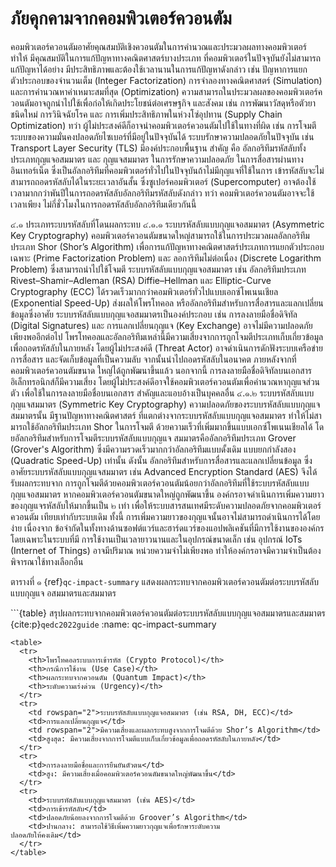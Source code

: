 # ภัยคุกคามจากคอมพิวเตอร์ควอนตัม
คอมพิวเตอร์ควอนตัมอาศัยคุณสมบัติเชิงควอนตัมในการคำนวณและประมวลผลทางคอมพิวเตอร์ ทำให้
มีคุณสมบัติในการแก้ปัญหาทางคณิตศาสตร์บางประเภท ที่คอมพิวเตอร์ในปัจจุบันยังไม่สามารถแก้ปัญหาได้อย่าง
มีประสิทธิภาพและต้องใช้เวลานานในการแก้ปัญหาดังกล่าว เช่น ปัญหาการแยกตัวประกอบของจำนวนเต็ม
(Integer Factorization) การจำลองทางคณิตศาสตร์ (Simulation) และการคำนวณหาค่าเหมาะสมที่สุด
(Optimization)
ความสามารถในประมวลผลของคอมพิวเตอร์ควอนตัมอาจถูกนำไปใช้เพื่อก่อให้เกิดประโยชน์ต่อเศรษฐกิจ
และสังคม เช่น การพัฒนาวัสดุหรือตัวยาชนิดใหม่ การวินิจฉัยโรค และ การเพิ่มประสิทธิภาพในห่วงโซ่อุปทาน
(Supply Chain Optimization) ทว่า ผู้ไม่ประสงค์ดีก็อาจนำคอมพิวเตอร์ควอนตัมไปใช้ในทางที่ผิด เช่น การโจมตี
ระบบของความมั่นคงปลอดภัยไซเบอร์ที่มีอยู่ในปัจจุบันได้
ระบบรักษาความปลอดภัยในปัจจุบัน เช่น Transport Layer Security (TLS) มีองค์ประกอบพื้นฐาน
สำคัญ คือ อัลกอริทึมรหัสลับทั้งประเภทกุญแจอสมมาตร และ กุญแจสมมาตร ในการรักษาความปลอดภัย
ในการสื่อสารผ่านทางอินเทอร์เน็ต ซึ่งเป็นอัลกอริทึมที่คอมพิวเตอร์ทั่วไปในปัจจุบันถ้าไม่มีกุญแจที่ใช้ในการ
เข้ารหัสลับจะไม่สามารถถอดรหัสลับได้ในระยะเวลาอันสั้น ซึ่งซูเปอร์คอมพิวเตอร์ (Supercomputer) อาจต้องใช้
เวลามากกว่าพันปีในการถอดรหัสลับอัลกอริทึมรหัสลับดังกล่าว ทว่า คอมพิวเตอร์ควอนตัมอาจจะใช้เวลาเพียง
ไม่กี่ชั่วโมงในการถอดรหัสลับอัลกอริทึมเดียวกันนี้

๔.๑ ประเภทระบบรหัสลับที่โดนผลกระทบ
๔.๑.๑ ระบบรหัสลับแบบกุญแจอสมมาตร (Asymmetric Key Cryptography)
คอมพิวเตอร์ควอนตัมขนาดใหญ่สามารถใช้ในการประมวลผลอัลกอริทึมประเภท Shor
(Shor’s Algorithm) เพื่อการแก้ปัญหาทางคณิตศาสตร์ประเภทการแยกตัวประกอบเฉพาะ (Prime
Factorization Problem) และ ลอการิทึมไม่ต่อเนื่อง (Discrete Logarithm Problem) ซึ่งสามารถนำไปใช้โจมตี
ระบบรหัสลับแบบกุญแจอสมมาตร เช่น อัลกอริทึมประเภท Rivest–Shamir–Adleman (RSA) Diffie–Hellman
และ Elliptic-Curve Cryptography (ECC) ได้รวดเร็วมากกว่าคอมพิวเตอร์ทั่วไปแบบเอกซ์โพเนนเชียล
(Exponential Speed-Up) ส่งผลให้โพรโทคอล หรืออัลกอริทึมสำหรับการสื่อสารและแลกเปลี่ยนข้อมูลซึ่งอาศัย
ระบบรหัสลับแบบกุญแจอสมมาตรเป็นองค์ประกอบ เช่น การลงลายมือชื่อดิจิทัล (Digital Signatures) และ
การแลกเปลี่ยนกุญแจ (Key Exchange) อาจไม่มีความปลอดภัยเพียงพออีกต่อไป
โพรโทคอลและอัลกอริทึมเหล่านี้มีความเสี่ยงจากการถูกโจมตีประเภทเก็บเกี่ยวข้อมูล
เพื่อถอดรหัสลับในภายหลัง โดยผู้ไม่ประสงค์ดี (Threat Actor) อาจดำเนินการดักฟังระบบเครือข่ายการสื่อสาร
และจัดเก็บข้อมูลที่เป็นความลับ จากนั้นนำไปถอดรหัสลับในอนาคต ภายหลังจากที่คอมพิวเตอร์ควอนตัมขนาด
ใหญ่ได้ถูกพัฒนาขึ้นแล้ว นอกจากนี้ การลงลายมือชื่อดิจิทัลบนเอกสารอิเล็กทรอนิกส์ก็มีความเสี่ยง
โดยผู้ไม่ประสงค์ดีอาจใช้คอมพิวเตอร์ควอนตัมเพื่อคำนวณหากุญแจส่วนตัว เพื่อใช้ในการลงลายมือชื่อบนเอกสาร
สำคัญและแอบอ้างเป็นบุคคลอื่น
๔.๑.๒ ระบบรหัสลับแบบกุญแจสมมาตร (Symmetric Key Cryptography)
ความปลอดภัยของระบบรหัสลับแบบกุญแจสมมาตรนั้น มีฐานปัญหาทางคณิตศาสตร์
ที่แตกต่างจากระบบรหัสลับแบบกุญแจอสมมาตร ทำให้ไม่สามารถใช้อัลกอริทึมประเภท Shor ในการโจมตี
ด้วยความเร็วที่เพิ่มมากขึ้นแบบเอกซ์โพเนนเชียลได้ โดยอัลกอริทึมสำหรับการโจมตีระบบรหัสลับแบบกุญแจ
สมมาตรคืออัลกอริทึมประเภท Grover (Grover's Algorithm) ซึ่งมีความรวดเร็วมากกว่าอัลกอริทึมแบบดั้งเดิม
แบบยกกำลังสอง (Quadratic Speed-Up) เท่านั้น ดังนั้น อัลกอริทึมสำหรับการสื่อสารและแลกเปลี่ยนข้อมูล
ซึ่งอาศัยระบบรหัสลับแบบกุญแจสมมาตร เช่น Advanced Encryption Standard (AES) จึงได้รับผลกระทบจาก
การถูกโจมตีด้วยคอมพิวเตอร์ควอนตัมน้อยกว่าอัลกอริทึมที่ใช้ระบบรหัสลับแบบกุญแจอสมมาตร
หากคอมพิวเตอร์ควอนตัมขนาดใหญ่ถูกพัฒนาขึ้น องค์กรอาจดำเนินการเพิ่มความยาว
ของกุญแจรหัสลับให้มากขึ้นเป็น ๒ เท่า เพื่อให้ระบบสารสนเทศมีระดับความปลอดภัยจากคอมพิวเตอร์ควอนตัม
เทียบเท่ากับระบบเดิม ทั้งนี้ การเพิ่มความยาวของกุญแจนั้นอาจไม่สามารถดำเนินการได้โดยง่าย เนื่องจาก
ข้อจำกัดในทั้งทางด้านซอฟต์แวร์และฮาร์ดแวร์ของแอปพลิเคชันที่มีการใช้งานขององค์กร โดยเฉพาะในระบบที่มี
การใช้งานเป็นเวลายาวนานและในอุปกรณ์ขนาดเล็ก เช่น อุปกรณ์ IoTs (Internet of Things) อาจมีปริมาณ
หน่วยความจำไม่เพียงพอ ทำให้องค์กรอาจมีความจำเป็นต้องพิจารณาใช้ทางเลือกอื่น

ตารางที่ ๑  {ref}`qc-impact-summary` แสดงผลกระทบจากคอมพิวเตอร์ควอนตัมต่อระบบรหัสลับแบบกุญแจ
อสมมาตรและสมมาตร 

```{table} สรุปผลกระทบจากคอมพิวเตอร์ควอนตัมต่อระบบรหัสลับแบบกุญแจอสมมาตรและสมมาตร {cite:p}`qedc2022guide`
:name: qc-impact-summary
```
<table>
  <tr>
    <th>โพรโทคอลระบบการเข้ารหัส (Crypto Protocol)</th>
    <th>กรณีการใช้งาน (Use Case)</th>
    <th>ผลกระทบจากควอนตัม (Quantum Impact)</th>
    <th>ระดับความเร่งด่วน (Urgency)</th>
  </tr>
  <tr>
    <td rowspan="2">ระบบรหัสลับแบบกุญแจอสมมาตร (เช่น RSA, DH, ECC)</td>
    <td>การแลกเปลี่ยนกุญแจ</td>
    <td rowspan="2">มีความเสี่ยงและผลกระทบสูงจากการโจมตีด้วย Shor’s Algorithm</td>
    <td>สูงสุด: มีความเสี่ยงจากการโจมตีแบบเก็บเกี่ยวข้อมูลเพื่อถอดรหัสลับในภายหลัง</td>
  </tr>
  <tr>
    <td>การลงลายมือชื่อและการยืนยันตัวตน</td>
    <td>สูง: มีความเสี่ยงเมื่อคอมพิวเตอร์ควอนตัมขนาดใหญ่พัฒนาขึ้น</td>
  </tr>  
  <tr>
    <td>ระบบรหัสลับแบบกุญแจสมมาตร (เช่น AES)</td>
    <td>การเข้ารหัสลับ</td>
    <td>ปลอดภัยน้อยลงจากการโจมตีด้วย Groover’s Algorithm</td>
    <td>ปานกลาง: สามารถใช้วิธีเพิ่มความยาวกุญแจเพื่อรักษาระดับความ
ปลอดภัยให้คงเดิม</td>
  </tr>
</table>

